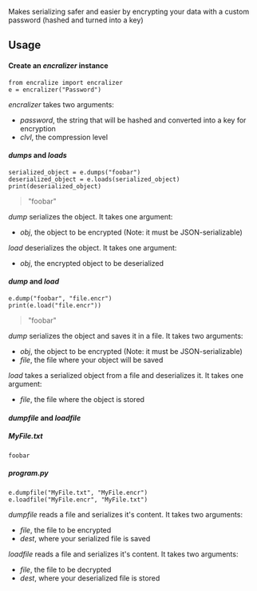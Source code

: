 Makes serializing safer and easier by encrypting your data with a custom password (hashed and turned into a key)

## Usage

#### Create an _encralizer_ instance

    from encralize import encralizer
    e = encralizer("Password")

_encralizer_ takes two arguments:
- _password_, the string that will be hashed and converted into a key for encryption
- _clvl_, the compression level

#### _dumps_ and _loads_

    serialized_object = e.dumps("foobar")
    deserialized_object = e.loads(serialized_object)
    print(deserialized_object)
  > "foobar"

_dump_ serializes the object. It takes one argument:
- _obj_, the object to be encrypted (Note: it must be JSON-serializable)

_load_ deserializes the object. It takes one argument:
- _obj_, the encrypted object to be deserialized

#### _dump_ and _load_

    e.dump("foobar", "file.encr")
    print(e.load("file.encr"))
  > "foobar"

_dump_ serializes the object and saves it in a file. It takes two arguments:
- _obj_, the object to be encrypted (Note: it must be JSON-serializable)
- _file_, the file where your object will be saved

_load_ takes a serialized object from a file and deserializes it. It takes one argument:
- _file_, the file where the object is stored

#### _dumpfile_ and _loadfile_

##### MyFile.txt

    foobar

##### program.py

    e.dumpfile("MyFile.txt", "MyFile.encr")
    e.loadfile("MyFile.encr", "MyFile.txt")

_dumpfile_ reads a file and serializes it's content. It takes two arguments:
- _file_, the file to be encrypted
- _dest_, where your serialized file is saved

_loadfile_ reads a file and serializes it's content. It takes two arguments:
- _file_, the file to be decrypted
- _dest_, where your deserialized file is stored
